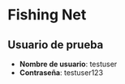 # Fishing Net

## Usuario de prueba

- **Nombre de usuario**: testuser
- **Contraseña**: testuser123
